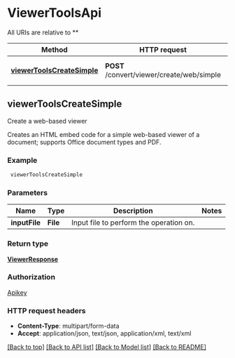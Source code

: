 # ViewerToolsApi

All URIs are relative to **

Method | HTTP request | Description
------------- | ------------- | -------------
[**viewerToolsCreateSimple**](ViewerToolsApi.md#viewerToolsCreateSimple) | **POST** /convert/viewer/create/web/simple | Create a web-based viewer


## **viewerToolsCreateSimple**

Create a web-based viewer

Creates an HTML embed code for a simple web-based viewer of a document; supports Office document types and PDF.

### Example
```bash
 viewerToolsCreateSimple
```

### Parameters

Name | Type | Description  | Notes
------------- | ------------- | ------------- | -------------
 **inputFile** | **File** | Input file to perform the operation on. |

### Return type

[**ViewerResponse**](ViewerResponse.md)

### Authorization

[Apikey](../README.md#Apikey)

### HTTP request headers

 - **Content-Type**: multipart/form-data
 - **Accept**: application/json, text/json, application/xml, text/xml

[[Back to top]](#) [[Back to API list]](../README.md#documentation-for-api-endpoints) [[Back to Model list]](../README.md#documentation-for-models) [[Back to README]](../README.md)

